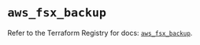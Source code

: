 # `aws_fsx_backup`

Refer to the Terraform Registry for docs: [`aws_fsx_backup`](https://registry.terraform.io/providers/hashicorp/aws/3.76.1/docs/resources/fsx_backup).
